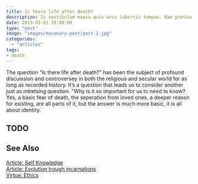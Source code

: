 ```yaml
---
title: Is there life after death?
description: In vestibulum massa quis arcu lobortis tempus. Nam pretium arcu in odio vulputate luctus.
date: 2019-02-01 19:00:00
type: "post"
image: "images/masonary-post/post-2.jpg"
categories: 
  - "articles"
tags: 
- death
---
```


The question “Is there life after death?” has been the subject of profound discuission and controversey in both the religious and secular world for as long as recorded history. It’s a question that leads us to consider another just as intretsing question. “Why is it so important for us to need to know? Yes, a basic fear of death, the seperation from loved ones, a deeper reason for existing, are all parts of it, but the answer is much more basic, it is all about identity.

## TODO

## See Also
[Article: Self Knowledge](/articles/self-knowledge)  
[Article: Evolution trough incarnations](/articles/evolution-trough-incarnations)  
[Virtue: Ethics ](/virtues/ethics)  

